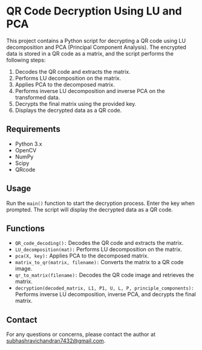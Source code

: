 # QR Code Decryption Using LU and PCA

This project contains a Python script for decrypting a QR code using LU decomposition and PCA (Principal Component Analysis). The encrypted data is stored in a QR code as a matrix, and the script performs the following steps:

1. Decodes the QR code and extracts the matrix.
2. Performs LU decomposition on the matrix.
3. Applies PCA to the decomposed matrix.
4. Performs inverse LU decomposition and inverse PCA on the transformed data.
5. Decrypts the final matrix using the provided key.
6. Displays the decrypted data as a QR code.

## Requirements

- Python 3.x
- OpenCV
- NumPy
- Scipy
- QRcode

## Usage

Run the `main()` function to start the decryption process. Enter the key when prompted. The script will display the decrypted data as a QR code.
<body>
    <h2>Functions</h2>
    <ul>
        <li><code>QR_code_decoding():</code> Decodes the QR code and extracts the matrix.</li>
        <li><code>LU_decomposition(mat):</code> Performs LU decomposition on the matrix.</li>
        <li><code>pca(X, key):</code> Applies PCA to the decomposed matrix.</li>
        <li><code>matrix_to_qr(matrix, filename):</code> Converts the matrix to a QR code image.</li>
        <li><code>qr_to_matrix(filename):</code> Decodes the QR code image and retrieves the matrix.</li>
        <li><code>decryption(decoded_matrix, L1, P1, U, L, P, principle_components):</code> Performs inverse LU decomposition, inverse PCA, and decrypts the final matrix.</li>
    </ul>
    <h2>Contact</h2>
    <p>For any questions or concerns, please contact the author at <a href="mailto:subhashravichandran7432@gmail.com">subhashravichandran7432@gmail.com</a>.</p>
</body>
